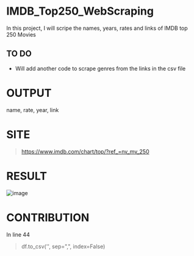 # IMDB_Top250_WebScraping
In this project, I will scripe the names, years, rates and links of IMDB top 250 Movies
## TO DO
* Will add another code to scrape genres from the links in the csv file
# OUTPUT
name, rate, year, link
# SITE
> https://www.imdb.com/chart/top/?ref_=nv_mv_250
# RESULT
![image](https://user-images.githubusercontent.com/97388983/182388828-2b2f999f-8439-4b3d-9c02-2e1410e2f842.png)
# CONTRIBUTION
In line 44
> df.to_csv('<Your Local Path>', sep=",", index=False)
